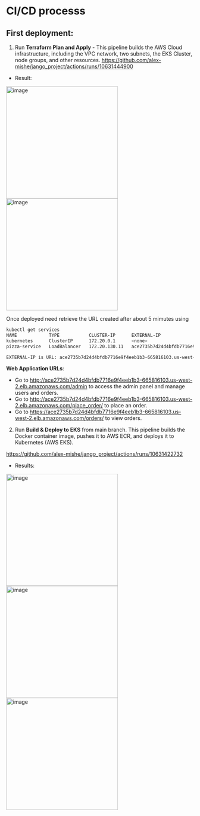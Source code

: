 # CI/CD processs

## First deployment:
1. Run  **Terraform Plan and Apply** - This pipeline builds the AWS Cloud infrastructure, including the VPC network, two subnets, the EKS Cluster, node groups, and other resources.
https://github.com/alex-mishe/jango_project/actions/runs/10631444900
- Result:
<img width="300" alt="image" src="https://github.com/user-attachments/assets/3c1e36c5-5bc7-428b-a369-33b9957ef3f1">

<img width="300" alt="image" src="https://github.com/user-attachments/assets/c194e531-93b8-4d07-993f-6b29cf3877aa">

Once deployed need retrieve the URL created after about 5 mimutes using

```bash
kubectl get services                                                  
NAME            TYPE           CLUSTER-IP      EXTERNAL-IP                                                              PORT(S)        AGE
kubernetes      ClusterIP      172.20.0.1      <none>                                                                   443/TCP        33m
pizza-service   LoadBalancer   172.20.130.11   ace2735b7d24d4bfdb7716e9f4eeb1b3-665816103.us-west-2.elb.amazonaws.com   80:31173/TCP   6m1s

EXTERNAL-IP is URL: ace2735b7d24d4bfdb7716e9f4eeb1b3-665816103.us-west-2.elb.amazonaws.com
```

**Web Application URLs**:
- Go to  http://ace2735b7d24d4bfdb7716e9f4eeb1b3-665816103.us-west-2.elb.amazonaws.com/admin to access the admin panel and manage users and orders.
- Go to http://ace2735b7d24d4bfdb7716e9f4eeb1b3-665816103.us-west-2.elb.amazonaws.com/place_order/ to place an order.
- Go to https://ace2735b7d24d4bfdb7716e9f4eeb1b3-665816103.us-west-2.elb.amazonaws.com/orders/ to view orders.

2. Run **Build & Deploy to EKS** from main branch. This pipeline builds the Docker container image, pushes it to AWS ECR, and deploys it to Kubernetes (AWS EKS).

https://github.com/alex-mishe/jango_project/actions/runs/10631422732

- Results:
<img width="300" alt="image" src="https://github.com/user-attachments/assets/947680cf-4f71-4039-bee1-62c4912fbb2c">

<img width="300" alt="image" src="https://github.com/user-attachments/assets/a7836582-d13b-49f1-ba65-956350bcd01b">

<img width="300" alt="image" src="https://github.com/user-attachments/assets/88ff77eb-2b68-4aaf-bcfb-6900770a3510">


